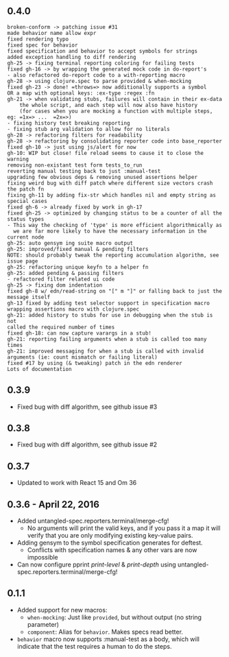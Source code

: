 0.4.0
-----
    broken-conform -> patching issue #31
    made behavior name allow expr
    fixed rendering typo
    fixed spec for behavior
    fixed specification and behavior to accept symbols for strings
    added exception handling to diff rendering
    gh-25 -> fixing terminal reporting coloring for failing tests
    fixed gh-16 -> by wrapping the generated mock code in do-report's
    - also refactored do-report code to a with-reporting macro
    gh-28 -> using clojure.spec to parse provided & when-mocking
    fixed gh-23 -> done! =throws=> now additionally supports a symbol
    OR a map with optional keys: :ex-type :regex :fn
    gh-21 -> when validating stubs, failures will contain in their ex-data
        the whole script, and each step will now also have history
        (for cases when you are mocking a function with multiple steps, eg: =1x=> ...  =2x=>)
    - fixing history test breaking reporting
    - fixing stub arg validation to allow for no literals
    gh-28 -> refactoring filters for readability
    gh-28 -> refactoring by consolidating reporter code into base_reporter
    fixed gh-10 -> just using js/alert for now
    gh-10: WIP but close! file reload seems to cause it to close the warning
    removing non-existant test form tests_to_run
    reverting manual testing back to just :manual-test
    upgrading few obvious deps & removing unused assertions helper
    fixing weird bug with diff patch where different size vectors crash the patch fn
    fixing gh-11 by adding fix-str which handles nil and empty string as special cases
    fixed gh-6 -> already fixed by work in gh-17
    fixed gh-25 -> optimized by changing status to be a counter of all the status types
    - This way the checking of 'type' is more efficient algorithmically as
      we are far more likely to have the necessary information in the current node
    gh-25: auto gensym ing suite macro output
    gh-25: improved/fixed manual & pending filters
    NOTE: should probably tweak the reporting accumulation algorithm, see issue page
    gh-25: refactoring unique keyfn to a helper fn
    gh-25: added pending & passing filters
    - refactored filter related ui code
    gh-25 -> fixing dom indentation
    fixed gh-8 w/ edn/read-string on "[" m "]" or falling back to just the message itself
    gh-13 fixed by adding test selector support in specification macro
    wrapping assertions macro with clojure.spec
    gh-21: added history to stubs for use in debugging when the stub is not
    called the required number of times
    fixed gh-18: can now capture varargs in a stub!
    gh-21: reporting failing arguments when a stub is called too many times
    gh-21: improved messaging for when a stub is called with invalid
    arguments (ie: count mismatch or failing literal)
    fixed #17 by using (& tweaking) patch in the edn renderer
    Lots of documentation

0.3.9
-----
- Fixed bug with diff algorithm, see github issue #3

0.3.8
-----
- Fixed bug with diff algorithm, see github issue #2

0.3.7
-----
- Updated to work with React 15 and Om 36

0.3.6 - April 22, 2016
-----
- Added untangled-spec.reporters.terminal/merge-cfg!
    - No arguments will print the valid keys, and if you pass it a map it will
      verify that you are only modifying existing key-value pairs.
- Adding gensym to the symbol specification generates for deftest.
    - Conflicts with specification names & any other vars are now impossible
- Can now configure pprint *print-level* & *print-depth* using untangled-spec.reporters.terminal/merge-cfg!

0.1.1
-----
- Added support for new macros:
    - `when-mocking`: Just like `provided`, but without output (no string parameter)
    - `component`: Alias for `behavior`. Makes specs read better.
- `behavior` macro now supports :manual-test as a body, which will indicate that the test requires a human to do the steps.

